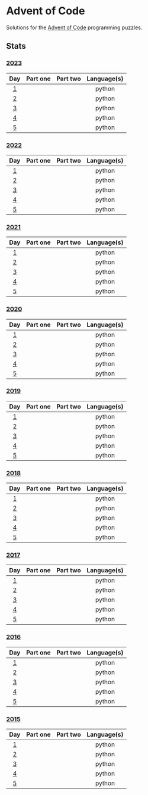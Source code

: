 # Advent of Code
Solutions for the [Advent of Code](https://adventofcode.com/) programming puzzles.

## Stats

### [2023](2023)

|         Day         | Part one | Part two | Language(s) |
| :-----------------: | :------: | :------: | :---------: |
| [1](2023/day_01.py) |          |          |   python    |
| [2](2023/day_02.py) |          |          |   python    |
| [3](2023/day_03.py) |          |          |   python    |
| [4](2023/day_04.py) |          |          |   python    |
| [5](2023/day_05.py) |          |          |   python    |

### [2022](2022)

|         Day         | Part one | Part two | Language(s) |
| :-----------------: | :------: | :------: | :---------: |
| [1](2022/day_01.py) |          |          |   python    |
| [2](2022/day_02.py) |          |          |   python    |
| [3](2022/day_03.py) |          |          |   python    |
| [4](2022/day_04.py) |          |          |   python    |
| [5](2022/day_05.py) |          |          |   python    |

### [2021](2021)

|         Day         | Part one | Part two | Language(s) |
| :-----------------: | :------: | :------: | :---------: |
| [1](2021/day_01.py) |          |          |   python    |
| [2](2021/day_02.py) |          |          |   python    |
| [3](2021/day_03.py) |          |          |   python    |
| [4](2021/day_04.py) |          |          |   python    |
| [5](2021/day_05.py) |          |          |   python    |

### [2020](2020)

|         Day         | Part one | Part two | Language(s) |
| :-----------------: | :------: | :------: | :---------: |
| [1](2020/day_01.py) |          |          |   python    |
| [2](2020/day_02.py) |          |          |   python    |
| [3](2020/day_03.py) |          |          |   python    |
| [4](2020/day_04.py) |          |          |   python    |
| [5](2020/day_05.py) |          |          |   python    |

### [2019](2019)

|         Day         | Part one | Part two | Language(s) |
| :-----------------: | :------: | :------: | :---------: |
| [1](2019/day_01.py) |          |          |   python    |
| [2](2019/day_02.py) |          |          |   python    |
| [3](2019/day_03.py) |          |          |   python    |
| [4](2019/day_04.py) |          |          |   python    |
| [5](2019/day_05.py) |          |          |   python    |

### [2018](2018)

|         Day         | Part one | Part two | Language(s) |
| :-----------------: | :------: | :------: | :---------: |
| [1](2018/day_01.py) |          |          |   python    |
| [2](2018/day_02.py) |          |          |   python    |
| [3](2018/day_03.py) |          |          |   python    |
| [4](2018/day_04.py) |          |          |   python    |
| [5](2018/day_05.py) |          |          |   python    |

### [2017](2017)

|         Day         | Part one | Part two | Language(s) |
| :-----------------: | :------: | :------: | :---------: |
| [1](2017/day_01.py) |          |          |   python    |
| [2](2017/day_02.py) |          |          |   python    |
| [3](2017/day_03.py) |          |          |   python    |
| [4](2017/day_04.py) |          |          |   python    |
| [5](2017/day_05.py) |          |          |   python    |

### [2016](2016)

|         Day         | Part one | Part two | Language(s) |
| :-----------------: | :------: | :------: | :---------: |
| [1](2016/day_01.py) |          |          |   python    |
| [2](2016/day_02.py) |          |          |   python    |
| [3](2016/day_03.py) |          |          |   python    |
| [4](2016/day_04.py) |          |          |   python    |
| [5](2016/day_05.py) |          |          |   python    |

### [2015](2015)

|         Day         | Part one | Part two | Language(s) |
| :-----------------: | :------: | :------: | :---------: |
| [1](2015/day_01.py) |          |          |   python    |
| [2](2015/day_02.py) |          |          |   python    |
| [3](2015/day_03.py) |          |          |   python    |
| [4](2015/day_04.py) |          |          |   python    |
| [5](2015/day_05.py) |          |          |   python    |
